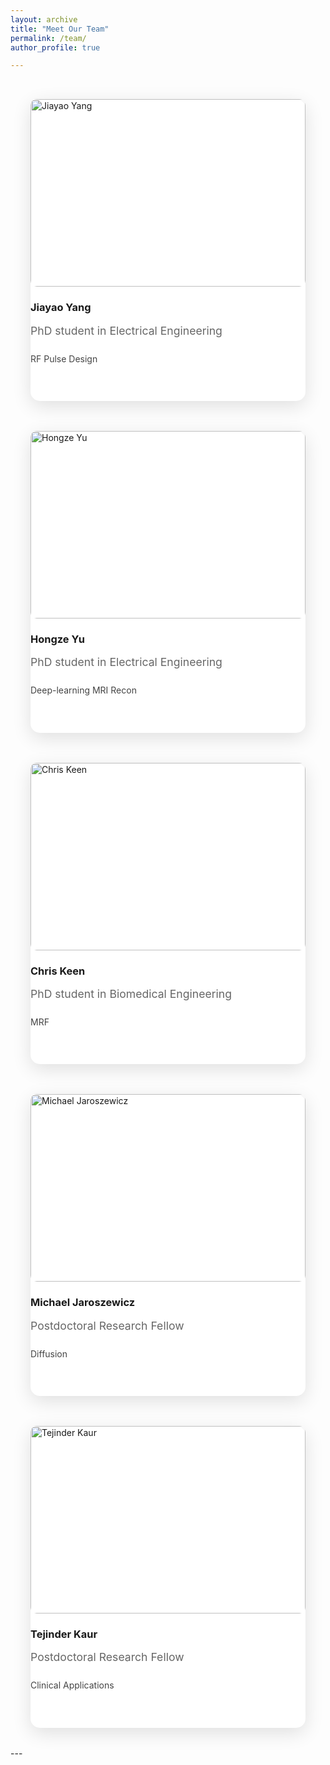 ```yaml
---
layout: archive
title: "Meet Our Team"
permalink: /team/
author_profile: true

---
```


<div class="team-container">

<div class="team-member">
  <img src="https://i.pravatar.cc/300?img=1" alt="Jiayao Yang" class="member-photo">
  <div class="member-info">
    <h3>Jiayao Yang</h3>
    <p class="role">PhD student in Electrical Engineering</p>
    <p class="bio">RF Pulse Design</p>
    <div class="social-links">
      <a href="#"><i class="fab fa-linkedin"></i></a>
      <a href="#"><i class="fab fa-twitter"></i></a>
      <a href="#"><i class="fas fa-envelope"></i></a>
    </div>
  </div>
</div>

<div class="team-member">
  <img src="https://i.pravatar.cc/300?img=2" alt="Hongze Yu" class="member-photo">
  <div class="member-info">
    <h3>Hongze Yu</h3>
    <p class="role">PhD student in Electrical Engineering</p>
    <p class="bio">Deep-learning MRI Recon</p>
    <div class="social-links">
      <a href="#"><i class="fab fa-github"></i></a>
      <a href="#"><i class="fab fa-dev"></i></a>
    </div>
  </div>
</div>

<div class="team-member">
  <img src="https://i.pravatar.cc/300?img=3" alt="Chris Keen" class="member-photo">
  <div class="member-info">
    <h3>Chris Keen</h3>
    <p class="role">PhD student in Biomedical Engineering</p>
    <p class="bio">MRF</p>
    <div class="social-links">
      <a href="#"><i class="fab fa-instagram"></i></a>
      <a href="#"><i class="fab fa-tiktok"></i></a>
    </div>
  </div>
</div>

<div class="team-member">
  <img src="https://i.pravatar.cc/300?img=3" alt="Michael Jaroszewicz" class="member-photo">
  <div class="member-info">
    <h3>Michael Jaroszewicz</h3>
    <p class="role">Postdoctoral Research Fellow</p>
    <p class="bio">Diffusion</p>
    <div class="social-links">
      <a href="#"><i class="fab fa-instagram"></i></a>
      <a href="#"><i class="fab fa-tiktok"></i></a>
    </div>
  </div>
</div>

<div class="team-member">
  <img src="https://i.pravatar.cc/300?img=3" alt="Tejinder Kaur" class="member-photo">
  <div class="member-info">
    <h3>Tejinder Kaur</h3>
    <p class="role">Postdoctoral Research Fellow</p>
    <p class="bio">Clinical Applications</p>
    <div class="social-links">
      <a href="#"><i class="fab fa-instagram"></i></a>
      <a href="#"><i class="fab fa-tiktok"></i></a>
    </div>
  </div>
</div>

</div>

<style>
.team-container {
  display: grid;
  grid-template-columns: 1fr;
  gap: 3rem;
  max-width: 1200px;
  margin: 0 auto;
  padding: 2rem;
}

.team-member {
  background: #fff;
  border-radius: 15px;
  box-shadow: 0 8px 30px rgba(0,0,0,0.12);
  transition: transform 0.3s ease;
}

.team-member:hover {
  transform: translateY(-5px);
}

.member-content {
  display: grid;
  grid-template-columns: 300px 1fr;
  gap: 2rem;
  padding: 2rem;
}

.member-photo {
  width: 100%;
  height: 300px;
  object-fit: cover;
  border-radius: 10px;
}

.member-info {
  text-align: left;
}

.role {
  color: #666;
  font-size: 1.1rem;
  margin: 0.5rem 0;
}

.bio {
  color: #444;
  line-height: 1.6;
  margin: 1.5rem 0;
  max-width: 800px;
}

.social-links {
  display: flex;
  justify-content: center;
  gap: 1rem;
  padding: 1rem 0;
}

.social-links a {
  color: #333;
  font-size: 1.2rem;
  transition: color 0.3s ease;
}

.social-links a:hover {
  color: #0077b5; /* LinkedIn blue */
}

  @media (max-width: 768px) {
  .member-content {
    grid-template-columns: 1fr;
  }
  
  .member-photo {
    height: 200px;
    width: 100%;
  }
}
</style>

<!-- Add Font Awesome for icons -->
<link rel="stylesheet" href="https://cdnjs.cloudflare.com/ajax/libs/font-awesome/5.15.4/css/all.min.css">
---
